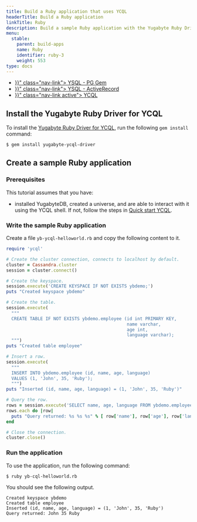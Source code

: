 ```yaml
---
title: Build a Ruby application that uses YCQL
headerTitle: Build a Ruby application
linkTitle: Ruby
description: Build a sample Ruby application with the Yugabyte Ruby Driver for YCQL.
menu:
  stable:
    parent: build-apps
    name: Ruby
    identifier: ruby-3
    weight: 553
type: docs
---
```


<ul class="nav nav-tabs-alt nav-tabs-yb">
  <li >
    <a href="{{< relref "./ysql-pg.md" >}}" class="nav-link">
      <i class="icon-postgres" aria-hidden="true"></i>
      YSQL - PG Gem
    </a>
  </li>
  <li >
    <a href="{{< relref "./ysql-rails-activerecord.md" >}}" class="nav-link">
      <i class="icon-postgres" aria-hidden="true"></i>
      YSQL - ActiveRecord
    </a>
  </li>
  <li>
    <a href="{{< relref "./ycql.md" >}}" class="nav-link active">
      <i class="icon-cassandra" aria-hidden="true"></i>
      YCQL
    </a>
  </li>
</ul>

## Install the Yugabyte Ruby Driver for YCQL

To install the [Yugabyte Ruby Driver for YCQL](https://github.com/yugabyte/cassandra-ruby-driver), run the following `gem install` command:

```sh
$ gem install yugabyte-ycql-driver
```

## Create a sample Ruby application

### Prerequisites

This tutorial assumes that you have:

- installed YugabyteDB, created a universe, and are able to interact with it using the YCQL shell. If not, follow the steps in [Quick start YCQL](../../../explore/ycql/).

### Write the sample Ruby application

Create a file `yb-ycql-helloworld.rb` and copy the following content to it.

```ruby
require 'ycql'

# Create the cluster connection, connects to localhost by default.
cluster = Cassandra.cluster
session = cluster.connect()

# Create the keyspace.
session.execute('CREATE KEYSPACE IF NOT EXISTS ybdemo;')
puts "Created keyspace ybdemo"

# Create the table.
session.execute(
  """
  CREATE TABLE IF NOT EXISTS ybdemo.employee (id int PRIMARY KEY,
                                              name varchar,
                                              age int,
                                              language varchar);
  """)
puts "Created table employee"

# Insert a row.
session.execute(
  """
  INSERT INTO ybdemo.employee (id, name, age, language)
  VALUES (1, 'John', 35, 'Ruby');
  """)
puts "Inserted (id, name, age, language) = (1, 'John', 35, 'Ruby')"

# Query the row.
rows = session.execute('SELECT name, age, language FROM ybdemo.employee WHERE id = 1;')
rows.each do |row|
  puts "Query returned: %s %s %s" % [ row['name'], row['age'], row['language'] ]
end

# Close the connection.
cluster.close()
```

### Run the application

To use the application, run the following command:

```sh
$ ruby yb-cql-helloworld.rb
```

You should see the following output.

```output
Created keyspace ybdemo
Created table employee
Inserted (id, name, age, language) = (1, 'John', 35, 'Ruby')
Query returned: John 35 Ruby
```
